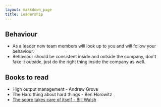 ```yaml
---
layout: markdown_page
title: Leadership
---
```

## Behaviour

- As a leader new team members will look up to you and will follow your behaviour.
- Behaviour should be consistent inside and outside the company, don't fake it outside, just do the right thing inside the company as well.

## Books to read

- High output management - Andrew Grove
- The Hard thing about hard things - Ben Horowitz
- [The score takes care of itself - Bill Walsh](http://coachjacksonspages.com/The%20Score%20Takes%20Care.pdf)

